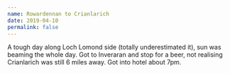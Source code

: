 ```yaml
---
name: Rowardennan to Crianlarich
date: 2019-04-10
permalink: false
---
```


A tough day along Loch Lomond side (totally underestimated it), sun was beaming the whole day. Got to Inveraran and stop for a beer, not realising Crianlarich was still 6 miles away. Got into hotel about 7pm. 